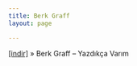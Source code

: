 ```yaml
---
title: Berk Graff
layout: page

---
```

<a href="https://cloud.mail.ru/public/9bbd9e2022ad/Berk%20Graff%20-%20Yazd%C4%B1k%C3%A7a%20Var%C4%B1m" target="_blank">[indir]</a>  »  Berk Graff &#8211; Yazdıkça Varım